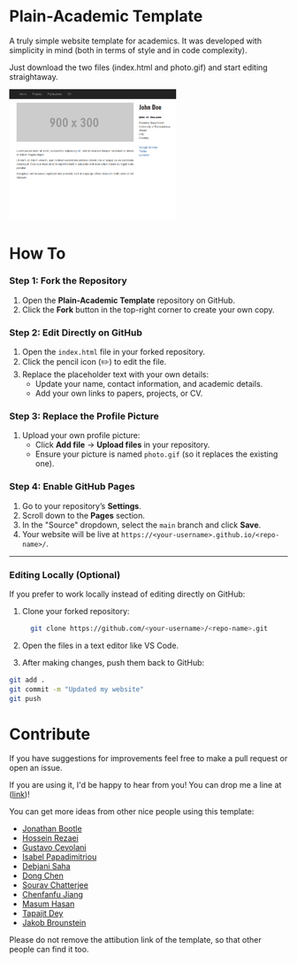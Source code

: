 # Plain-Academic Template
A truly simple website template for academics. It was developed with simplicity in mind (both in terms of style and in code complexity).

Just download the two files (index.html and photo.gif) and start editing straightaway.

<img src="/img/frontpage.png" width="60%" height="60%">

# How To

### Step 1: Fork the Repository
1. Open the **Plain-Academic Template** repository on GitHub.
2. Click the **Fork** button in the top-right corner to create your own copy.

### Step 2: Edit Directly on GitHub
1. Open the `index.html` file in your forked repository.
2. Click the pencil icon (✏️) to edit the file.
3. Replace the placeholder text with your own details:
   - Update your name, contact information, and academic details.
   - Add your own links to papers, projects, or CV.

### Step 3: Replace the Profile Picture
1. Upload your own profile picture:
   - Click **Add file** → **Upload files** in your repository.
   - Ensure your picture is named `photo.gif` (so it replaces the existing one).

### Step 4: Enable GitHub Pages
1. Go to your repository’s **Settings**.
2. Scroll down to the **Pages** section.
3. In the "Source" dropdown, select the `main` branch and click **Save**.
4. Your website will be live at `https://<your-username>.github.io/<repo-name>/`.

---

### Editing Locally (Optional)
If you prefer to work locally instead of editing directly on GitHub:
1. Clone your forked repository:
   ```bash
     git clone https://github.com/<your-username>/<repo-name>.git
    ```

2. Open the files in a text editor like VS Code.

3. After making changes, push them back to GitHub:
```bash
git add .
git commit -m "Updated my website"
git push
```


# Contribute

If you have suggestions for improvements feel free to make a pull request or open an issue.

If you are using it, I'd be happy to hear from you! You can drop me a line at ([link](https://mavroud.is))!


You can get more ideas from other nice people using this template: 
- [Jonathan Bootle](https://jbootle.github.io/)
- [Hossein Rezaei](https://www.cs.ucf.edu/~rezaei)
- [Gustavo Cevolani](http://www.gustavocevolani.it/)
- [Isabel Papadimitriou](https://nlp.stanford.edu/~isabelvp/)
- [Debjani Saha](https://www.cs.umd.edu/~dsaha/) 
- [Dong Chen](https://dongchen-coder.github.io/)
- [Sourav Chatterjee](https://statweb.stanford.edu/~souravc/index.html)
- [Chenfanfu Jiang](https://www.seas.upenn.edu/~cffjiang/)
- [Masum Hasan](http://masumhasan.net/)
- [Tapajit Dey](https://tapjdey.github.io/)
- [Jakob Brounstein](https://jakobbrounstein.github.io/)


Please do not remove the attibution link of the template, so that other people can find it too.
